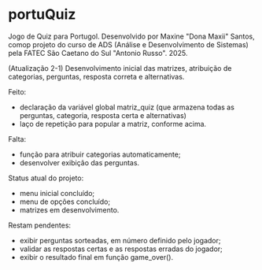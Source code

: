 # portuQuiz
Jogo de Quiz para Portugol.
Desenvolvido por Maxine "Dona Maxii" Santos, comop projeto do curso de ADS (Análise e Desenvolvimento de Sistemas) pela FATEC São Caetano do Sul "Antonio Russo". 2025.

(Atualização 2-1)
Desenvolvimento inicial das matrizes, atribuição de categorias, perguntas, resposta correta e alternativas.

Feito: 
- declaração da variável global matriz_quiz (que armazena todas as perguntas, categoria, resposta certa e alternativas)
- laço de repetição para popular a matriz, conforme acima.

Falta:
- função para atribuir categorias automaticamente;
- desenvolver exibição das perguntas.

Status atual do projeto:
- menu inicial concluído;
- menu de opções concluído;
- matrizes em desenvolvimento.

Restam pendentes:
- exibir perguntas sorteadas, em número definido pelo jogador;
- validar as respostas certas e as respostas erradas do jogador;
- exibir o resultado final em função game_over().
